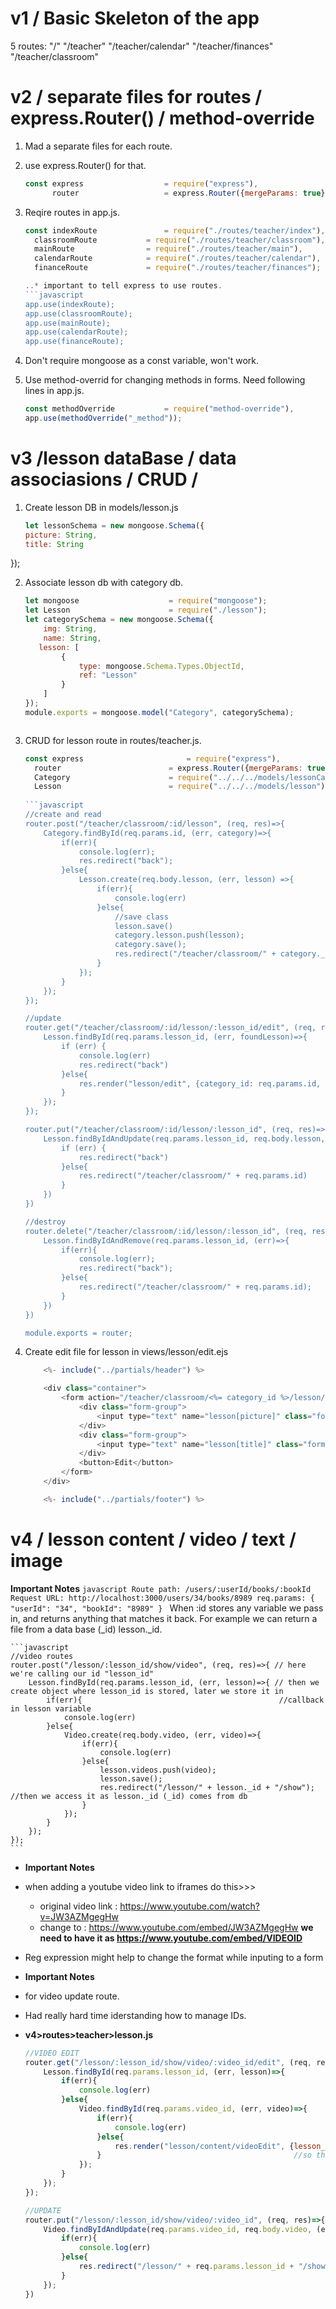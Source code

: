 # v1 / Basic Skeleton of the app

5 routes:
"/"
"/teacher"
"/teacher/calendar"
"/teacher/finances"
"/teacher/classroom"

# v2 / separate files for routes / express.Router() / method-override

1. Mad a separate files for each route.
2. use express.Router() for that.
    ```javascript
    const express                  = require("express"),
          router                   = express.Router({mergeParams: true});

3. Reqire routes in app.js.
    ```javascript
    const indexRoute               = require("./routes/teacher/index"),
      classroomRoute           = require("./routes/teacher/classroom"),
      mainRoute                = require("./routes/teacher/main"),
      calendarRoute            = require("./routes/teacher/calendar"),
      financeRoute             = require("./routes/teacher/finances");

    ..* important to tell express to use routes.
    ```javascript
    app.use(indexRoute);
    app.use(classroomRoute);
    app.use(mainRoute);
    app.use(calendarRoute);
    app.use(financeRoute);

4. Don't require mongoose as a const variable, won't work.

5. Use method-overrid for changing methods in forms. Need following lines in app.js.
    ```javascript 
    const methodOverride           = require("method-override"),
    app.use(methodOverride("_method"));

# v3 /lesson dataBase / data associasions / CRUD /

1. Create lesson DB in models/lesson.js
    ```javascript
    let lessonSchema = new mongoose.Schema({
    picture: String,
    title: String
});

2. Associate lesson db with category db.
    ```javascript
    let mongoose                    = require("mongoose");
    let Lesson                      = require("./lesson");
    let categorySchema = new mongoose.Schema({
        img: String,
        name: String,
       lesson: [
            {
                type: mongoose.Schema.Types.ObjectId,
                ref: "Lesson"
            }
        ]
    });
    module.exports = mongoose.model("Category", categorySchema);



3. CRUD for lesson route in routes/teacher.js.

    ```javascript
    const express                       = require("express"),
      router                        = express.Router({mergeParams: true}),
      Category                      = require("../../../models/lessonCategories"),
      Lesson                        = require("../../../models/lesson");
      
    ```javascript
    //create and read
    router.post("/teacher/classroom/:id/lesson", (req, res)=>{
        Category.findById(req.params.id, (err, category)=>{
            if(err){
                console.log(err);
                res.redirect("back");
            }else{
                Lesson.create(req.body.lesson, (err, lesson) =>{
                    if(err){
                        console.log(err)
                    }else{
                        //save class
                        lesson.save()
                        category.lesson.push(lesson);
                        category.save();
                        res.redirect("/teacher/classroom/" + category._id)
                    }
                });
            }
        });
    });

    //update
    router.get("/teacher/classroom/:id/lesson/:lesson_id/edit", (req, res)=>{
        Lesson.findById(req.params.lesson_id, (err, foundLesson)=>{
            if (err) {
                console.log(err)
                res.redirect("back")
            }else{
                res.render("lesson/edit", {category_id: req.params.id, lesson: foundLesson });
            }
        });
    });

    router.put("/teacher/classroom/:id/lesson/:lesson_id", (req, res)=>{
        Lesson.findByIdAndUpdate(req.params.lesson_id, req.body.lesson, (err, updateLesson)=>{
            if (err) {
                res.redirect("back")
            }else{
                res.redirect("/teacher/classroom/" + req.params.id)
            }
        })
    })

    //destroy
    router.delete("/teacher/classroom/:id/lesson/:lesson_id", (req, res)=>{
        Lesson.findByIdAndRemove(req.params.lesson_id, (err)=>{
            if(err){
                console.log(err);
                res.redirect("back");
            }else{
                res.redirect("/teacher/classroom/" + req.params.id);
            }
        })
    })

    module.exports = router;


4. Create edit file for lesson in views/lesson/edit.ejs

    ```javascript
        <%- include("../partials/header") %>

        <div class="container">
            <form action="/teacher/classroom/<%= category_id %>/lesson/<%= lesson._id %>?_method=PUT" method="POST">
                <div class="form-group">
                    <input type="text" name="lesson[picture]" class="form-control" value="<%= lesson.picture %> ">
                </div>
                <div class="form-group">
                    <input type="text" name="lesson[title]" class="form-control" value="<%= lesson.title %> ">
                </div>
                <button>Edit</button>
            </form>
        </div>

        <%- include("../partials/footer") %>


# v4 / lesson content / video / text / image 

**Important Notes**
    ```javascript
        Route path: /users/:userId/books/:bookId
        Request URL: http://localhost:3000/users/34/books/8989
        req.params: { "userId": "34", "bookId": "8989" }
        ```
When :id stores any variable we pass in, and returns anything that matches it back. For example we can return a file from a data base (_id) lesson._id.

    ```javascript
    //video routes
    router.post("/lesson/:lesson_id/show/video", (req, res)=>{ // here we're calling our id "lesson_id"
        Lesson.findById(req.params.lesson_id, (err, lesson)=>{ // then we create object where lesson_id is stored, later we store it in 
            if(err){                                            //callback in lesson variable
                console.log(err)
            }else{
                Video.create(req.body.video, (err, video)=>{
                    if(err){
                        console.log(err)
                    }else{
                        lesson.videos.push(video);
                        lesson.save();
                        res.redirect("/lesson/" + lesson._id + "/show"); //then we access it as lesson._id (_id) comes from db
                    }
                });
            }
        });
    });
    ```
 * **Important Notes**
 * when adding a youtube video link to iframes do this>>>
    * original video link : https://www.youtube.com/watch?v=JW3AZMgegHw
    * change to : https://www.youtube.com/embed/JW3AZMgegHw
 **we need to have it as https://www.youtube.com/embed/VIDEOID**
 * Reg expression might help to change the format while inputing to a form
  
* **Important Notes**
* for video update route.
* Had really hard time iderstanding how to manage IDs.

* **v4>routes>teacher>lesson.js**
    ```javascript
    //VIDEO EDIT
    router.get("/lesson/:lesson_id/show/video/:video_id/edit", (req, res)=>{
        Lesson.findById(req.params.lesson_id, (err, lesson)=>{
            if(err){
                console.log(err)
            }else{
                Video.findById(req.params.video_id, (err, video)=>{
                    if(err){
                        console.log(err)
                    }else{
                        res.render("lesson/content/videoEdit", {lesson_id: req.params.lesson_id, video: video}) //must have line
                    }                                           //so that we can access it as <%= lesson_id %> in ejs file
                });
            }
        });
    });

    //UPDATE
    router.put("/lesson/:lesson_id/show/video/:video_id", (req, res)=>{
        Video.findByIdAndUpdate(req.params.video_id, req.body.video, (err, video)=>{
            if(err){
                console.log(err)
            }else{
                res.redirect("/lesson/" + req.params.lesson_id + "/show")
            }
        });
    })
